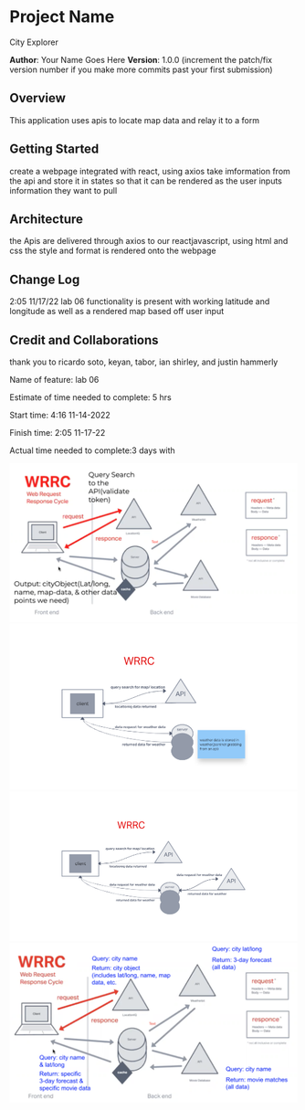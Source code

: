 # Project Name
City Explorer

**Author**: Your Name Goes Here
**Version**: 1.0.0 (increment the patch/fix version number if you make more commits past your first submission)

## Overview
This application uses apis to locate map data and relay it to a form

## Getting Started
create a webpage integrated with react, using axios take imformation from the api and store it in states so that it can be rendered as the user inputs information they want to pull

## Architecture
<!-- Provide a detailed description of the application design. What technologies (languages, libraries, etc) you're using, and any other relevant design information. -->
the Apis are delivered through axios to our reactjavascript, using html and css the style and format is rendered onto the webpage 

## Change Log
2:05 11/17/22 lab 06 functionality is present with working latitude and longitude as well as a rendered map based off user input

## Credit and Collaborations
thank you to ricardo soto, keyan, tabor, ian shirley, and justin hammerly

Name of feature: lab 06

Estimate of time needed to complete: 5 hrs

Start time: 4:16 11-14-2022

Finish time: 2:05 11-17-22

Actual time needed to complete:3 days with

![data flow lab 06](dataflow.png)
![data flow lab 07](dataflow2.png)
![data flow lab 08](dataflow3.png)
![data flow lab 09](dataflow4.png)
